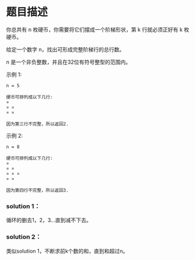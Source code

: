 # 题目描述
你总共有 n 枚硬币，你需要将它们摆成一个阶梯形状，第 k 行就必须正好有 k 枚硬币。

给定一个数字 n，找出可形成完整阶梯行的总行数。

n 是一个非负整数，并且在32位有符号整型的范围内。

示例 1:

    n = 5
    
    硬币可排列成以下几行:
    ¤
    ¤ ¤
    ¤ ¤
    
    因为第三行不完整，所以返回2.
示例 2:
    
    n = 8
    
    硬币可排列成以下几行:
    ¤
    ¤ ¤
    ¤ ¤ ¤
    ¤ ¤
    
    因为第四行不完整，所以返回3.


### solution 1：
循环的删去1，2，3...直到减不下去。
### solution 2：
类似solution 1，不断求前k个数的和，直到和超过n。
